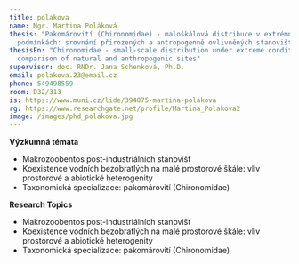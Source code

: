 ```yaml
---
title: polakova
name: Mgr. Martina Poláková
thesis: "Pakomárovití (Chironomidae) - maloškálová distribuce v extrémních
  podmínkách: srovnání přirozených a antropogenně ovlivněných stanovišť"
thesisEn: "Chironomidae - small-scale distribution under extreme conditions: a
  comparison of natural and anthropogenic sites"
supervisor: doc. RNDr. Jana Schenková, Ph.D.
email: polakova.23@email.cz
phone: 549498559
room: D32/313
is: https://www.muni.cz/lide/394075-martina-polakova
rg: https://www.researchgate.net/profile/Martina_Polakova2
image: /images/phd_polakova.jpg
---
```

<div class="cz">

**Výzkumná témata**

* Makrozoobentos post-industriálních stanovišť
* Koexistence vodních bezobratlých na malé prostorové škále: vliv prostorové a abiotické heterogenity
* Taxonomická specializace: pakomárovití (Chironomidae)

</div>

<div class="en">

**Research Topics**

* Makrozoobentos post-industriálních stanovišť
* Koexistence vodních bezobratlých na malé prostorové škále: vliv prostorové a abiotické heterogenity
* Taxonomická specializace: pakomárovití (Chironomidae)

</div>